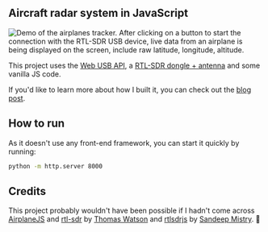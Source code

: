## Aircraft radar system in JavaScript

![Demo of the airplanes tracker. After clicking on a button to start the connection with the RTL-SDR USB device, live data from an airplane is being displayed on the screen, include raw latitude, longitude, altitude.](demo.gif)

This project uses the [Web USB API](https://developer.mozilla.org/en-US/docs/Web/API/USB), a [RTL-SDR dongle + antenna](https://www.rtl-sdr.com/buy-rtl-sdr-dvb-t-dongles/) and some vanilla JS code.

If you'd like to learn more about how I built it, you can check out the [blog post](https://charliegerard.dev/blog/aircraft-radar-system-rtl-sdr-web-usb).

## How to run

As it doesn't use any front-end framework, you can start it quickly by running: 

```bash
python -m http.server 8000
```

## Credits

This project probably wouldn't have been possible if I hadn't come across [AirplaneJS](https://github.com/watson/airplanejs) and [rtl-sdr](https://github.com/watson/rtl-sdr) by [Thomas Watson](https://github.com/watson) and [rtlsdrjs](https://github.com/sandeepmistry/rtlsdrjs) by [Sandeep Mistry](https://github.com/sandeepmistry). 💜
